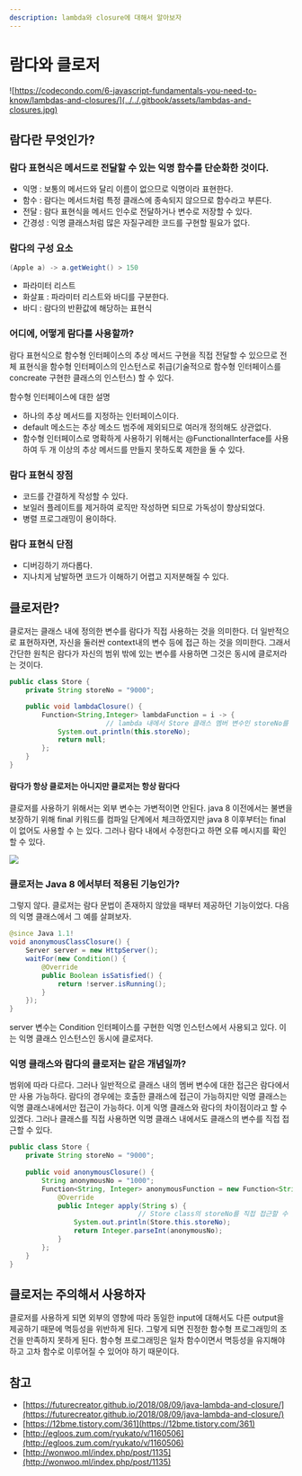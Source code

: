 ```yaml
---
description: lambda와 closure에 대해서 알아보자
---
```


# 람다와 클로저

![https://codecondo.com/6-javascript-fundamentals-you-need-to-know/lambdas-and-closures/](../../.gitbook/assets/lambdas-and-closures.jpg)

## 람다란 무엇인가?

### 람다 표현식은 메서드로 전달할 수 있는 익명 함수를 단순화한 것이다.

* 익명 : 보통의 메서드와 달리 이름이 없으므로 익명이라 표현한다.
* 함수 : 람다는 메서드처럼 특정 클래스에 종속되지 않으므로 함수라고 부른다.
* 전달 : 람다 표현식을 메서드 인수로 전달하거나 변수로 저장할 수 있다.
* 간경성 : 익명 클래스처럼 많은 자질구레한 코드를 구현할 필요가 없다.

### 람다의 구성 요소

```java
(Apple a) -> a.getWeight() > 150
```

* 파라미터 리스트
* 화살표 : 파라미터 리스트와 바디를 구분한다.
* 바디 : 람다의 반환값에 해당하는 표현식

### 어디에, 어떻게 람다를 사용할까?

람다 표현식으로 함수형 인터페이스의 추상 메서드 구현을 직접 전달할 수 있으므로 전체 표현식을 함수형 인터페이스의 인스턴스로 취급\(기술적으로 함수형 인터페이스를 concreate 구현한 클래스의 인스턴스\) 할 수 있다.

함수형 인터페이스에 대한 설명

* 하나의 추상 메서드를 지정하는 인터페이스이다.
* default 메소드는 추상 메소드 범주에 제외되므로 여러개 정의해도 상관없다.
* 함수형 인터페이스로 명확하게 사용하기 위해서는 @FunctionalInterface를 사용하여 두 개 이상의 추상 메서드를 만들지 못하도록 제한을 둘 수 있다.

### 람다 표현식 장점

* 코드를 간결하게 작성할 수 있다.
* 보일러 플레이트를 제거하여 로직만 작성하면 되므로 가독성이 향상되었다.
* 병렬 프로그래밍이 용이하다.

### 람다 표현식 단점

* 디버깅하기 까다롭다.
* 지나치게 남발하면 코드가 이해하기 어렵고 지저분해질 수 있다.

## 클로저란?

클로저는 클래스 내에 정의한 변수를 람다가 직접 사용하는 것을 의미한다. 더 일반적으로 표현하자면, 자신을 둘러싼 context내의 변수 등에 접근 하는 것을 의미한다. 그래서 간단한 원칙은 람다가 자신의 범위 밖에 있는 변수를 사용하면 그것은 동시에 클로저라는 것이다.

```java
public class Store {
    private String storeNo = "9000";

    public void lambdaClosure() {
        Function<String,Integer> lambdaFunction = i -> {
						// lambda 내에서 Store 클래스 멤버 변수인 storeNo를 사용!!
            System.out.println(this.storeNo); 
            return null;
        };
    }
}
```

#### 람다가 항상 클로저는 아니지만 클로저는 항상 람다다

클로저를 사용하기 위해서는 외부 변수는 가변적이면 안된다. java 8 이전에서는 불변을 보장하기 위해 final 키워드를 컴파일 단계에서 체크하였지만 java 8 이후부터는 final이 없어도 사용할 수 는 있다. 그러나 람다 내에서 수정한다고 하면 오류 메시지를 확인할 수 있다.

![](../../.gitbook/assets/222%20%2816%29.png)

### 클로저는 Java 8 에서부터 적용된 기능인가?

그렇지 않다. 클로저는 람다 문법이 존재하지 않았을 때부터 제공하던 기능이었다. 다음의 익명 클래스에서 그 예를 살펴보자.

```java
@since Java 1.1!
void anonymousClassClosure() {
    Server server = new HttpServer();
    waitFor(new Condition() {
        @Override
        public Boolean isSatisfied() {
            return !server.isRunning();
        }
    });
}
```

server 변수는 Condition 인터페이스를 구현한 익명 인스턴스에서 사용되고 있다. 이는 익명 클래스 인스턴스인 동시에 클로저다.

### 익명 클래스와 람다의 클로저는 같은 개념일까?

범위에 따라 다르다. 그러나 일반적으로 클래스 내의 멤버 변수에 대한 접근은 람다에서만 사용 가능하다. 람다의 경우에는 호출한 클래스에 접근이 가능하지만 익명 클래스는 익명 클래스내에서만 접근이 가능하다. 이게 익명 클래스와 람다의 차이점이라고 할 수 있겠다. 그러나 클래스를 직접 사용하면 익명 클래스 내에서도 클래스의 변수를 직접 접근할 수 있다.

```java
public class Store {
    private String storeNo = "9000";
    
    public void anonymousClosure() {
        String anonymousNo = "1000";
        Function<String, Integer> anonymousFunction = new Function<String, Integer>() {
            @Override
            public Integer apply(String s) {
								// Store class의 storeNo를 직접 접근할 수 있다. 
                System.out.println(Store.this.storeNo);
                return Integer.parseInt(anonymousNo);
            }
        };
    }
}
```

## 클로저는 주의해서 사용하자

클로저를 사용하게 되면 외부의 영향에 따라 동일한 input에 대해서도 다른 output을 제공하기 때문에 멱등성을 위반하게 된다. 그렇게 되면 진정한 함수형 프로그래밍의 조건을 만족하지 못하게 된다. 함수형 프로그래밍은 일차 함수이면서 멱등성을 유지해야 하고 고차 함수로 이루어질 수 있어야 하기 때문이다.

## 참고

* [https://futurecreator.github.io/2018/08/09/java-lambda-and-closure/](https://futurecreator.github.io/2018/08/09/java-lambda-and-closure/)
* [https://12bme.tistory.com/361](https://12bme.tistory.com/361)
* [http://egloos.zum.com/ryukato/v/1160506](http://egloos.zum.com/ryukato/v/1160506)
* [http://wonwoo.ml/index.php/post/1135](http://wonwoo.ml/index.php/post/1135)

